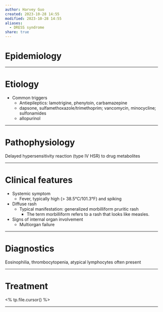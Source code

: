 ```yaml
---
author: Harvey Guo
created: 2023-10-28 14:55
modified: 2023-10-28 14:55
aliases:
  - DRESS syndrome
share: true
---
```


# Epidemiology


---
# Etiology
- Common triggers
	- Antiepileptics: lamotrigine, phenytoin, carbamazepine
	- dapsone, sulfamethoxazole/trimethoprim; vancomycin, minocycline; sulfonamides
	- allopurinol

---
# Pathophysiology
Delayed hypersensitivity reaction (type IV HSR) to drug metabolites

---
# Clinical features
- Systemic symptom
	- Fever, typically high (> 38.5°C/101.3°F) and spiking
- Diffuse rash
	- Typical manifestation: generalized morbilliform pruritic rash
		- The term morbilliform refers to a rash that looks like measles.
- Signs of internal organ involvement
	- Multiorgan failure

---
# Diagnostics
Eosinophilia, thrombocytopenia, atypical lymphocytes often present

---
# Treatment
<% tp.file.cursor() %>

---
